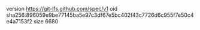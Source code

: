 version https://git-lfs.github.com/spec/v1
oid sha256:896059e9be77145ba5e97c3df67e5bc402f43c7726d6c955f7e50c4e4a7153f2
size 6680
